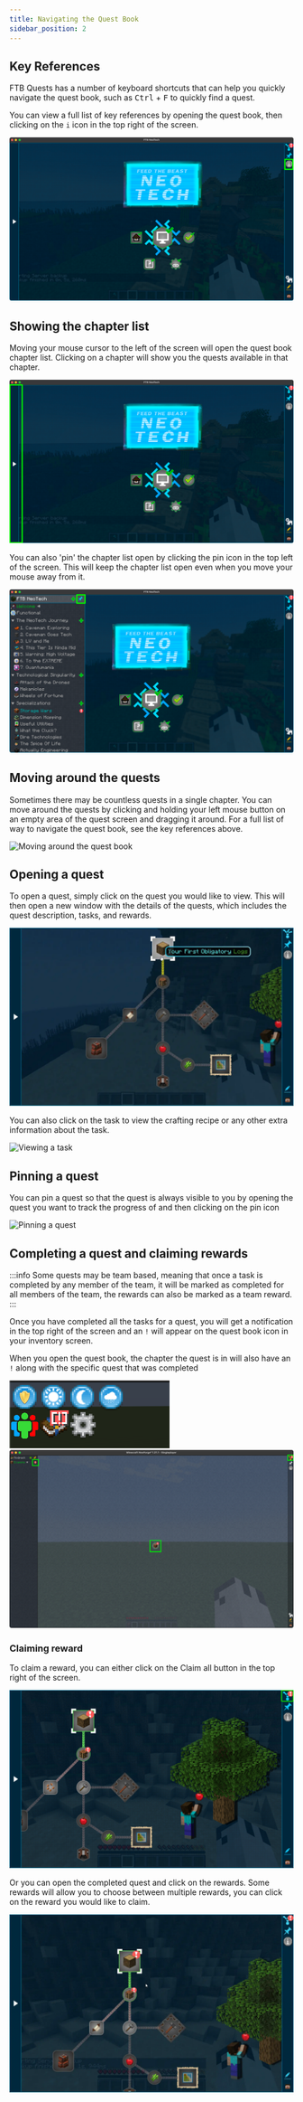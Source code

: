 ```yaml
---
title: Navigating the Quest Book
sidebar_position: 2
---
```


## Key References
FTB Quests has a number of keyboard shortcuts that can help you quickly navigate the quest book, such as <kbd>Ctrl</kbd> + <kbd>F</kbd>
to quickly find a quest.

You can view a full list of key references by opening the quest book, then clicking on the `i` icon in the top right of the screen.

![Key References](../../../../_assets/images/quests/key-reference.webp)

## Showing the chapter list
Moving your mouse cursor to the left of the screen will open the quest book chapter list. Clicking on a chapter will show you the quests available in that chapter.

![Chapter sidebar minimized](../../../../_assets/images/quests/chapter-sidebar-min.webp)

You can also 'pin' the chapter list open by clicking the pin icon in the top left of the screen. This will keep the chapter list open even when you move your mouse away from it.

![Pin chapter sidebar](../../../../_assets/images/quests/chapter-sidebar-pin.webp)

## Moving around the quests
Sometimes there may be countless quests in a single chapter. You can move around the quests by clicking and holding your left mouse button on an empty area of the quest screen
and dragging it around. For a full list of way to navigate the quest book, see the key references above.

![Moving around the quest book](../../../../_assets/images/quests/moving-around-quests.webp)

## Opening a quest
To open a quest, simply click on the quest you would like to view. This will then open a new window with the details of the quests, which includes the quest description, tasks, and rewards.

![Opening a quest](../../../../_assets/images/quests/opening-a-quest.webp)

You can also click on the task to view the crafting recipe or any other extra information about the task.

![Viewing a task](../../../../_assets/images/quests/viewing-a-task.webp)

## Pinning a quest
You can pin a quest so that the quest is always visible to you by opening the quest you want to track the progress of and then clicking on the pin icon

![Pinning a quest](../../../../_assets/images/quests/pinning-a-quest.webp)

## Completing a quest and claiming rewards

:::info
Some quests may be team based, meaning that once a task is completed by any member of the team, it will be marked as completed for all members of the team, the rewards can also be marked as a team reward.
:::

Once you have completed all the tasks for a quest, you will get a notification in the top right of the screen and an `!` will appear on the quest book icon in your inventory screen.

When you open the quest book, the chapter the quest is in will also have an `!` along with the specific quest that was completed

![Quest completed](../../../../_assets/images/quests/quest-notification-1.png)
![Quest completed](../../../../_assets/images/quests/quest-notification-2.webp)

### Claiming reward

To claim a reward, you can either click on the Claim all button in the top right of the screen.

![Claiming a reward](../../../../_assets/images/quests/claim-all-rewards.webp)

Or you can open the completed quest and click on the rewards.
Some rewards will allow you to choose between multiple rewards, you can click on the reward you would like to claim.

![Claiming a reward](../../../../_assets/images/quests/claim-rewards.webp)
